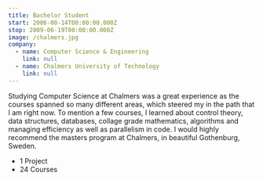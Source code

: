 ```yaml
---
title: Bachelor Student
start: 2006-08-14T00:00:00.000Z
stop: 2009-06-19T00:00:00.000Z
image: /chalmers.jpg
company:
  - name: Computer Science & Engineering
    link: null
  - name: Chalmers University of Technology
    link: null
---
```


Studying Computer Science at Chalmers was a great experience as the courses spanned so many different areas, which steered my in the path that I am right now. To mention a few courses, I learned about control theory, data structures, databases, collage grade mathematics, algorithms and managing efficiency as well as parallelism in code. I would highly recommend the masters program at Chalmers, in beautiful Gothenburg, Sweden.

- 1 Project
- 24 Courses
